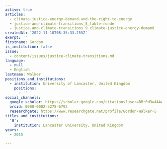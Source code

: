 ```yaml
---
active: true
articles:
  - climate-justice-energy-demand-and-the-right-to-energy
  - justice-and-climate-transitions_5_table-ronde
  - justice-and-climate-transitions_9_climate-justice-energy-demand
createdAt: '2022-11-10T08:35:33.255Z'
exerpt: ''
firstname: Gordon
is_institution: false
issue:
  - content/issues/justice-climate-transitions.md
language:
  - null
  - English
lastname: Walker
positions_and_institutions:
  - institution: University of Lancaster, United Kingdom
    positions:
      - ''
social_channels:
  google_scholar: https://scholar.google.com/citations?user=BMrPd3wAAAAJ&hl=en
  orcid: 0000-0002-5278-6792
  researchgate: https://www.researchgate.net/profile/Gordon-Walker-5
titles_and_institutions:
  '0':
    institution: Lancaster University, United Kingdom
years:
  - 2015

---
```


